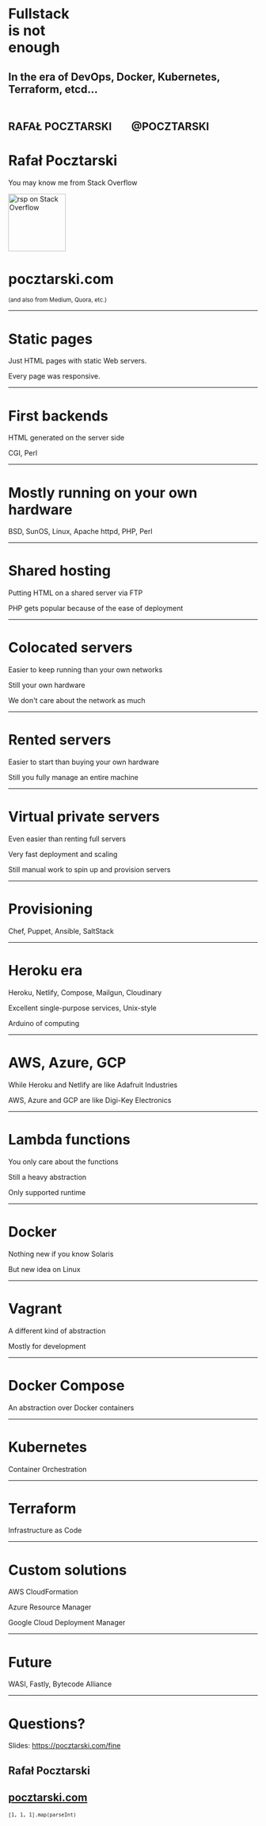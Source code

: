 
# Fullstack<br>is not<br>enough

In the era of DevOps, Docker, Kubernetes, Terraform, etcd...
<br><br><br>
RAFAŁ POCZTARSKI &nbsp;&nbsp;&nbsp;&nbsp;&nbsp;&nbsp; @POCZTARSKI
---

# Rafał Pocztarski

You may know me from Stack Overflow

[<img alt="rsp on Stack Overflow" src="https://stackexchange.com/users/flair/303952.png" height="116">](https://stackoverflow.com/users/613198/rsp)

# pocztarski.com

<small>(and also from Medium, Quora, etc.)</small>

---

# Static pages

Just HTML pages with static Web servers.

Every page was responsive.

---

# First backends

HTML generated on the server side

CGI, Perl

---

# Mostly running on your own hardware

BSD, SunOS, Linux, Apache httpd, PHP, Perl

---

# Shared hosting

Putting HTML on a shared server via FTP

PHP gets popular because of the ease of deployment

---

# Colocated servers

Easier to keep running than your own networks

Still your own hardware

We don't care about the network as much

---

# Rented servers

Easier to start than buying your own hardware

Still you fully manage an entire machine

---

# Virtual private servers

Even easier than renting full servers

Very fast deployment and scaling

Still manual work to spin up and provision servers

---

# Provisioning

Chef, Puppet, Ansible, SaltStack

---

# Heroku era

Heroku, Netlify, Compose, Mailgun, Cloudinary

Excellent single-purpose services, Unix-style

Arduino of computing

---

# AWS, Azure, GCP

While Heroku and Netlify are like Adafruit Industries

AWS, Azure and GCP are like Digi-Key Electronics

---

# Lambda functions

You only care about the functions

Still a heavy abstraction

Only supported runtime

---

# Docker

Nothing new if you know Solaris

But new idea on Linux

---

# Vagrant

A different kind of abstraction

Mostly for development

---

# Docker Compose

An abstraction over Docker containers

---

# Kubernetes

Container Orchestration

---

# Terraform

Infrastructure as Code

---

# Custom solutions

AWS CloudFormation

Azure Resource Manager

Google Cloud Deployment Manager

---

# Future

WASI, Fastly, Bytecode Alliance

---

# Questions?

Slides: https://pocztarski.com/fine

## Rafał Pocztarski

## [pocztarski.com](https://pocztarski.com)

<small> `[1, 1, 1].map(parseInt)` </small>
